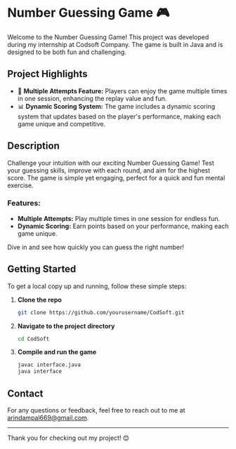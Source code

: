 # Number Guessing Game 🎮

Welcome to the Number Guessing Game! This project was developed during my internship at Codsoft Company. The game is built in Java and is designed to be both fun and challenging.

## Project Highlights

- 🔢 **Multiple Attempts Feature:** Players can enjoy the game multiple times in one session, enhancing the replay value and fun.
- 📊 **Dynamic Scoring System:** The game includes a dynamic scoring system that updates based on the player's performance, making each game unique and competitive.

## Description

Challenge your intuition with our exciting Number Guessing Game! Test your guessing skills, improve with each round, and aim for the highest score. The game is simple yet engaging, perfect for a quick and fun mental exercise.

### Features:

- **Multiple Attempts:** Play multiple times in one session for endless fun.
- **Dynamic Scoring:** Earn points based on your performance, making each game unique.

Dive in and see how quickly you can guess the right number!



## Getting Started

To get a local copy up and running, follow these simple steps:

1. **Clone the repo**
    ```sh
    git clone https://github.com/yourusername/CodSoft.git
    ```

2. **Navigate to the project directory**
    ```sh
    cd CodSoft
    ```

3. **Compile and run the game**
    ```sh
    javac interface.java
    java interface
    ```

## Contact

For any questions or feedback, feel free to reach out to me at [arindampal669@gmail.com](mailto:arindampal669@gmail.com).

---

Thank you for checking out my project! 😊
